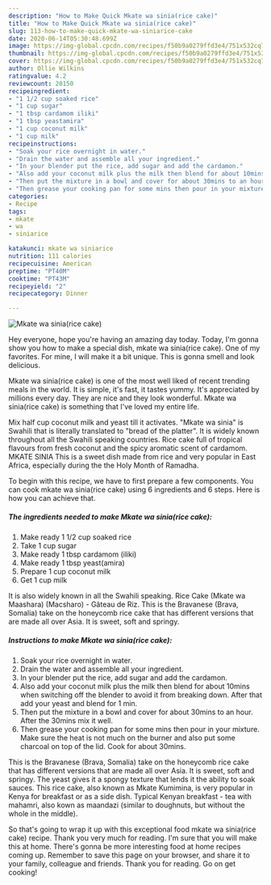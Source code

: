 ```yaml
---
description: "How to Make Quick Mkate wa sinia(rice cake)"
title: "How to Make Quick Mkate wa sinia(rice cake)"
slug: 113-how-to-make-quick-mkate-wa-siniarice-cake
date: 2020-06-14T05:30:48.699Z
image: https://img-global.cpcdn.com/recipes/f50b9a0279ffd3e4/751x532cq70/mkate-wa-siniarice-cake-recipe-main-photo.jpg
thumbnail: https://img-global.cpcdn.com/recipes/f50b9a0279ffd3e4/751x532cq70/mkate-wa-siniarice-cake-recipe-main-photo.jpg
cover: https://img-global.cpcdn.com/recipes/f50b9a0279ffd3e4/751x532cq70/mkate-wa-siniarice-cake-recipe-main-photo.jpg
author: Ollie Wilkins
ratingvalue: 4.2
reviewcount: 20150
recipeingredient:
- "1 1/2 cup soaked rice"
- "1 cup sugar"
- "1 tbsp cardamom iliki"
- "1 tbsp yeastamira"
- "1 cup coconut milk"
- "1 cup milk"
recipeinstructions:
- "Soak your rice overnight in water."
- "Drain the water and assemble all your ingredient."
- "In your blender put the rice, add sugar and add the cardamon."
- "Also add your coconut milk plus the milk then blend for about 10mins when switching off the blender to avoid it from breaking down. After that add your yeast and blend for 1 min."
- "Then put the mixture in a bowl and cover for about 30mins to an hour. After the 30mins mix it well."
- "Then grease your cooking pan for some mins then pour in your mixture. Make sure the heat is not much on the burner and also put some charcoal on top of the lid. Cook for about 30mins."
categories:
- Recipe
tags:
- mkate
- wa
- siniarice

katakunci: mkate wa siniarice 
nutrition: 111 calories
recipecuisine: American
preptime: "PT40M"
cooktime: "PT43M"
recipeyield: "2"
recipecategory: Dinner

---
```



![Mkate wa sinia(rice cake)](https://img-global.cpcdn.com/recipes/f50b9a0279ffd3e4/751x532cq70/mkate-wa-siniarice-cake-recipe-main-photo.jpg)

Hey everyone, hope you're having an amazing day today. Today, I'm gonna show you how to make a special dish, mkate wa sinia(rice cake). One of my favorites. For mine, I will make it a bit unique. This is gonna smell and look delicious.

Mkate wa sinia(rice cake) is one of the most well liked of recent trending meals in the world. It is simple, it's fast, it tastes yummy. It's appreciated by millions every day. They are nice and they look wonderful. Mkate wa sinia(rice cake) is something that I've loved my entire life.

Mix half cup coconut milk and yeast till it activates. &#34;Mkate wa sinia&#34; is Swahili that is literally translated to &#34;bread of the platter&#34;. It is widely known throughout all the Swahili speaking countries. Rice cake full of tropical flavours from fresh coconut and the spicy aromatic scent of cardamom. MKATE SINIA This is a sweet dish made from rice and very popular in East Africa, especially during the the Holy Month of Ramadha.


To begin with this recipe, we have to first prepare a few components. You can cook mkate wa sinia(rice cake) using 6 ingredients and 6 steps. Here is how you can achieve that.

<!--inarticleads1-->

##### The ingredients needed to make Mkate wa sinia(rice cake):

1. Make ready 1 1/2 cup soaked rice
1. Take 1 cup sugar
1. Make ready 1 tbsp cardamom (iliki)
1. Make ready 1 tbsp yeast(amira)
1. Prepare 1 cup coconut milk
1. Get 1 cup milk


It is also widely known in all the Swahili speaking. Rice Cake (Mkate wa Maashara) (Macsharo) - Gâteau de Riz. This is the Bravanese (Brava, Somalia) take on the honeycomb rice cake that has different versions that are made all over Asia. It is sweet, soft and springy. 

<!--inarticleads2-->

##### Instructions to make Mkate wa sinia(rice cake):

1. Soak your rice overnight in water.
1. Drain the water and assemble all your ingredient.
1. In your blender put the rice, add sugar and add the cardamon.
1. Also add your coconut milk plus the milk then blend for about 10mins when switching off the blender to avoid it from breaking down. After that add your yeast and blend for 1 min.
1. Then put the mixture in a bowl and cover for about 30mins to an hour. After the 30mins mix it well.
1. Then grease your cooking pan for some mins then pour in your mixture. Make sure the heat is not much on the burner and also put some charcoal on top of the lid. Cook for about 30mins.


This is the Bravanese (Brava, Somalia) take on the honeycomb rice cake that has different versions that are made all over Asia. It is sweet, soft and springy. The yeast gives it a spongy texture that lends it the ability to soak sauces. This rice cake, also known as Mkate Kumimina, is very popular in Kenya for breakfast or as a side dish. Typical Kenyan breakfast - tea with mahamri, also kown as maandazi (similar to doughnuts, but without the whole in the middle). 

So that's going to wrap it up with this exceptional food mkate wa sinia(rice cake) recipe. Thank you very much for reading. I'm sure that you will make this at home. There's gonna be more interesting food at home recipes coming up. Remember to save this page on your browser, and share it to your family, colleague and friends. Thank you for reading. Go on get cooking!

